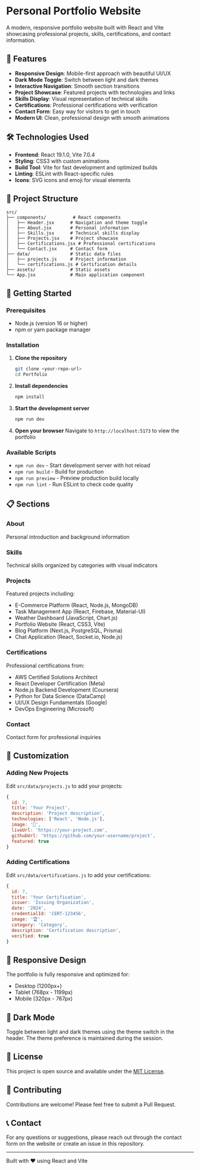 # Personal Portfolio Website

A modern, responsive portfolio website built with React and Vite showcasing professional projects, skills, certifications, and contact information.

## 🚀 Features

- **Responsive Design**: Mobile-first approach with beautiful UI/UX
- **Dark Mode Toggle**: Switch between light and dark themes
- **Interactive Navigation**: Smooth section transitions
- **Project Showcase**: Featured projects with technologies and links
- **Skills Display**: Visual representation of technical skills
- **Certifications**: Professional certifications with verification
- **Contact Form**: Easy way for visitors to get in touch
- **Modern UI**: Clean, professional design with smooth animations

## 🛠️ Technologies Used

- **Frontend**: React 19.1.0, Vite 7.0.4
- **Styling**: CSS3 with custom animations
- **Build Tool**: Vite for fast development and optimized builds
- **Linting**: ESLint with React-specific rules
- **Icons**: SVG icons and emoji for visual elements

## 📁 Project Structure

```
src/
├── components/          # React components
│   ├── Header.jsx      # Navigation and theme toggle
│   ├── About.jsx       # Personal information
│   ├── Skills.jsx      # Technical skills display
│   ├── Projects.jsx    # Project showcase
│   ├── Certifications.jsx # Professional certifications
│   └── Contact.jsx     # Contact form
├── data/               # Static data files
│   ├── projects.js     # Project information
│   └── certifications.js # Certification details
├── assets/             # Static assets
└── App.jsx             # Main application component
```

## 🚀 Getting Started

### Prerequisites

- Node.js (version 16 or higher)
- npm or yarn package manager

### Installation

1. **Clone the repository**
   ```bash
   git clone <your-repo-url>
   cd Portfolio
   ```

2. **Install dependencies**
   ```bash
   npm install
   ```

3. **Start the development server**
   ```bash
   npm run dev
   ```

4. **Open your browser**
   Navigate to `http://localhost:5173` to view the portfolio

### Available Scripts

- `npm run dev` - Start development server with hot reload
- `npm run build` - Build for production
- `npm run preview` - Preview production build locally
- `npm run lint` - Run ESLint to check code quality

## 📋 Sections

### About
Personal introduction and background information

### Skills
Technical skills organized by categories with visual indicators

### Projects
Featured projects including:
- E-Commerce Platform (React, Node.js, MongoDB)
- Task Management App (React, Firebase, Material-UI)
- Weather Dashboard (JavaScript, Chart.js)
- Portfolio Website (React, CSS3, Vite)
- Blog Platform (Next.js, PostgreSQL, Prisma)
- Chat Application (React, Socket.io, Node.js)

### Certifications
Professional certifications from:
- AWS Certified Solutions Architect
- React Developer Certification (Meta)
- Node.js Backend Development (Coursera)
- Python for Data Science (DataCamp)
- UI/UX Design Fundamentals (Google)
- DevOps Engineering (Microsoft)

### Contact
Contact form for professional inquiries

## 🎨 Customization

### Adding New Projects
Edit `src/data/projects.js` to add your projects:
```javascript
{
  id: 7,
  title: 'Your Project',
  description: 'Project description',
  technologies: ['React', 'Node.js'],
  image: '🚀',
  liveUrl: 'https://your-project.com',
  githubUrl: 'https://github.com/your-username/project',
  featured: true
}
```

### Adding Certifications
Edit `src/data/certifications.js` to add your certifications:
```javascript
{
  id: 7,
  title: 'Your Certification',
  issuer: 'Issuing Organization',
  date: '2024',
  credentialId: 'CERT-123456',
  image: '🏆',
  category: 'Category',
  description: 'Certification description',
  verified: true
}
```

## 📱 Responsive Design

The portfolio is fully responsive and optimized for:
- Desktop (1200px+)
- Tablet (768px - 1199px)
- Mobile (320px - 767px)

## 🌙 Dark Mode

Toggle between light and dark themes using the theme switch in the header. The theme preference is maintained during the session.

## 📄 License

This project is open source and available under the [MIT License](LICENSE).

## 🤝 Contributing

Contributions are welcome! Please feel free to submit a Pull Request.

## 📞 Contact

For any questions or suggestions, please reach out through the contact form on the website or create an issue in this repository.

---

Built with ❤️ using React and Vite
